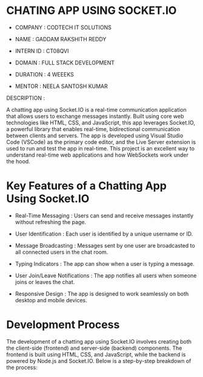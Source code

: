 # CHATING APP USING SOCKET.IO

* COMPANY : CODTECH IT SOLUTIONS

* NAME : GADDAM RAKSHITH REDDY

* INTERN ID : CT08QVI

* DOMAIN : FULL STACK DEVELOPMENT

* DURATION : 4 WEEEKS

* MENTOR : NEELA SANTOSH KUMAR

DESCRIPTION :

A chatting app using Socket.IO is a real-time communication application that allows users to exchange messages instantly. Built using core web technologies like HTML, CSS, and JavaScript, this app leverages Socket.IO, a powerful library that enables real-time, bidirectional communication between clients and servers. The app is developed using Visual Studio Code (VSCode) as the primary code editor, and the Live Server extension is used to run and test the app in real-time. This project is an excellent way to understand real-time web applications and how WebSockets work under the hood.

# Key Features of a Chatting App Using Socket.IO

* Real-Time Messaging : Users can send and receive messages instantly without refreshing the page.

* User Identification : Each user is identified by a unique username or ID.

* Message Broadcasting : Messages sent by one user are broadcasted to all connected users in the chat room.

* Typing Indicators : The app can show when a user is typing a message.

* User Join/Leave Notifications : The app notifies all users when someone joins or leaves the chat.

* Responsive Design : The app is designed to work seamlessly on both desktop and mobile devices.

# Development Process
The development of a chatting app using Socket.IO involves creating both the client-side (frontend) and server-side (backend) components. The frontend is built using HTML, CSS, and JavaScript, while the backend is powered by Node.js and Socket.IO. Below is a step-by-step breakdown of the process:
